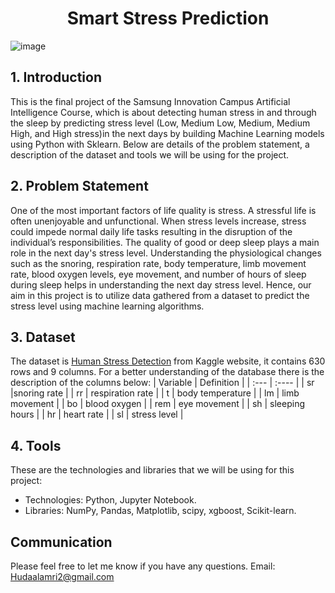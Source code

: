 <h1 align="center">Smart Stress Prediction</h1>

![image](https://drive.google.com/uc?export=view&id=1h_0sG7wH7bdIxr-u5QV4hMQ8j0ik8HeC)

## 1. Introduction
This is the final project of the Samsung Innovation Campus Artificial Intelligence Course, which is about detecting  human stress in and through the sleep by predicting stress level (Low, Medium Low, Medium, Medium High, and High stress)in the next days by building Machine Learning models using Python with Sklearn. Below are details of the problem statement, a description of the dataset and tools we will be using for the project.

## 2. Problem Statement
One of the most important factors of life quality is stress. A stressful life is often unenjoyable and unfunctional. When stress levels increase, stress could impede normal daily life tasks resulting in the disruption of the individual’s responsibilities. The quality of good or deep sleep plays a main role in the next day's stress level. Understanding the physiological changes such as the snoring, respiration rate, body temperature, limb movement rate, blood oxygen levels, eye movement, and number of hours of sleep during sleep helps in understanding the next day stress level. Hence, our aim in this project is to utilize data gathered from a dataset to predict the stress level using machine learning algorithms.

## 3. Dataset
The dataset is [Human Stress Detection](http://effectif.com/nesta) from Kaggle website, it contains 630 rows and 9 columns. For a better understanding of the database there is the description of the columns below:
| Variable | Definition |
| :--- |    :----   |
| sr |snoring rate |
| rr | respiration rate |
| t | body temperature |
| lm | limb movement |
| bo | blood oxygen |
| rem | eye movement |
| sh | sleeping hours |
| hr | heart rate |
| sl | stress level |

## 4. Tools
These are the technologies and libraries that we will be using for this project:

* Technologies: Python, Jupyter Notebook.
* Libraries: NumPy, Pandas, Matplotlib, scipy, xgboost, Scikit-learn.

## Communication
Please feel free to let me know if you have any questions. Email: <Hudaalamri2@gmail.com>

